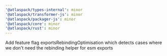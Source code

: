 ```yaml
---
'@atlaspack/types-internal': minor
'@atlaspack/transformer-js': minor
'@atlaspack/packager-js': minor
'@atlaspack/core': minor
'@atlaspack/rust': minor
---
```


Add feature flag exportsRebindingOptimisation which detects cases where we don't need the rebinding helper for esm exports
